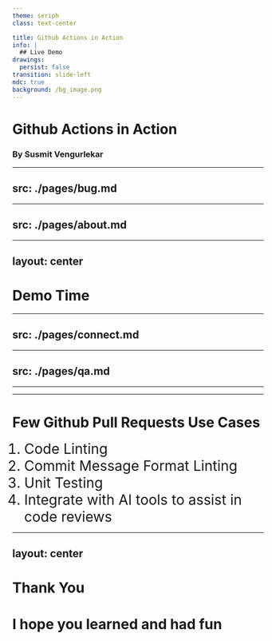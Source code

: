 ```yaml
---
theme: seriph
class: text-center

title: Github Actions in Action
info: |
  ## Live Demo
drawings:
  persist: false
transition: slide-left
mdc: true
background: /bg_image.png
---
```


# Github Actions in Action

### By Susmit Vengurlekar


---
src: ./pages/bug.md
---


---
src: ./pages/about.md
---

---
layout: center
---

# Demo Time


---
src: ./pages/connect.md
---

---
src: ./pages/qa.md
---

---
---

# Few Github Pull Requests Use Cases

1. Code Linting
2. Commit Message Format Linting
3. Unit Testing
4. Integrate with AI tools to assist in code reviews


<style>
li {
      font-size: 2em;
    }
</style>

---
layout: center
---

# Thank You
# I hope you learned and had fun